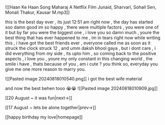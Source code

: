 
![[Haan Ke Haan Song  Maharaj  A Netflix Film  Junaid, Sharvari, Sohail Sen, Monali Thakur, Kausar M.mp3]]

this is the best day ever , its just 12:51 am right now , the day has started soo damn good im so happy , there were multiple factors , you were one of it but by far you were the biggest one , i love you so damn much , youre the best thing that has ever happened to me , im in tears right now while writing this , i have got the best friends ever , everyone called me as soon as it struck the clock struck 12 , and umm daksh bhool gaya , but i dont care , i did everything from my side , its upto him , so coming back to the positive aspects , i love you , youre my only constant in this changing world , the smile i have , thats because of you , am i cute ? you think so, everyday you give me one more reason to marry you.


![[Pasted image 20240818010540.png]]
i got the best wife material



and now the best behen tooo 😭😭
![[Pasted image 20240818010909.jpg]]

[[20 August ~ it was fun|next->]]

[[17 August ~ lets be alone together|prev->]]

[[happy birthday my love|homepage]]